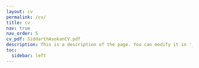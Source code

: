 ```yaml
---
layout: cv
permalink: /cv/
title: cv
nav: true
nav_order: 5
cv_pdf: SiddarthAsokanCV.pdf
description: This is a description of the page. You can modify it in '_pages/cv.md'. You can also change or remove the top pdf download button.
toc:
  sidebar: left
---
```

